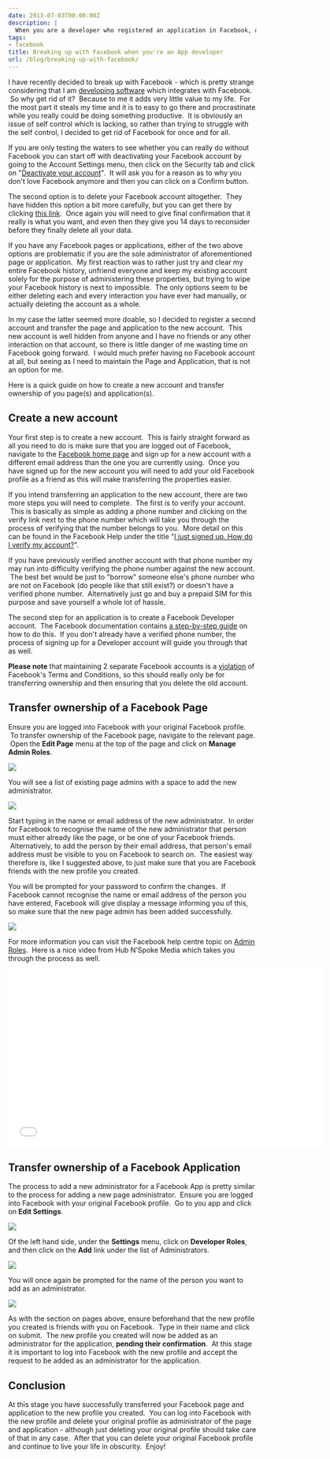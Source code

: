 ```yaml
---
date: 2013-07-03T00:00:00Z
description: |
  When you are a developer who registered an application in Facebook, deleting your Facebook account will also delete you application. This shows you how to  transfer your Facebook application to a new "developer only" Facebook account
tags:
- facebook
title: Breaking up with Facebook when you're an App developer
url: /blog/breaking-up-with-facebook/
---
```


I have recently decided to break up with Facebook - which is pretty strange considering that I am [developing software](http://www.oneloveapp.com) which integrates with Facebook.  So why get rid of it?  Because to me it adds very little value to my life.  For the most part it steals my time and it is to easy to go there and procrastinate while you really could be doing something productive.  It is obviously an issue of self control which is lacking, so rather than trying to struggle with the self control, I decided to get rid of Facebook for once and for all.

If you are only testing the waters to see whether you can really do without Facebook you can start off with deactivating your Facebook account by going to the Account Settings menu, then click on the Security tab and click on "[Deactivate your account](https://www.facebook.com/deactivate.php)".  It will ask you for a reason as to why you don't love Facebook anymore and then you can click on a Confirm button.

The second option is to delete your Facebook account altogether.  They have hidden this option a bit more carefully, but you can get there by clicking [this link](https://www.facebook.com/help/delete_account).  Once again you will need to give final confirmation that it really is what you want, and even then they give you 14 days to reconsider before they finally delete all your data.

If you have any Facebook pages or applications, either of the two above options are problematic if you are the sole administrator of aforementioned page or application.  My first reaction was to rather just try and clear my entire Facebook history, unfriend everyone and keep my existing account solely for the purpose of administering these properties, but trying to wipe your Facebook history is next to impossible.  The only options seem to be either deleting each and every interaction you have ever had manually, or actually deleting the account as a whole.

In my case the latter seemed more doable, so I decided to register a second account and transfer the page and application to the new account.  This new account is well hidden from anyone and I have no friends or any other interaction on that account, so there is little danger of me wasting time on Facebook going forward.  I would much prefer having no Facebook account at all, but seeing as I need to maintain the Page and Application, that is not an option for me.

Here is a quick guide on how to create a new account and transfer ownership of you page(s) and application(s).

## Create a new account

Your first step is to create a new account.  This is fairly straight forward as all you need to do is make sure that you are logged out of Facebook, navigate to the [Facebook home page](https://www.facebook.com/) and sign up for a new account with a different email address than the one you are currently using.  Once you have signed up for the new account you will need to add your old Facebook profile as a friend as this will make transferring the properties easier.

If you intend transferring an application to the new account, there are two more steps you will need to complete.  The first is to verify your account.  This is basically as simple as adding a phone number and clicking on the verify link next to the phone number which will take you through the process of verifying that the number belongs to you.  More detail on this can be found in the Facebook Help under the title "[I just signed up. How do I verify my account?](http://www.facebook.com/help/266902903322428)".

If you have previously verified another account with that phone number my may run into difficulty verifying the phone number against the new account.  The best bet would be just to "borrow" someone else's phone number who are not on Facebook (do people like that still exist?) or doesn't have a verified phone number.  Alternatively just go and buy a prepaid SIM for this purpose and save yourself a whole lot of hassle.

The second step for an application is to create a Facebook Developer account.  The Facebook documentation contains [a step-by-step guide](https://developers.facebook.com/docs/create-developer-account/) on how to do this.  If you don't already have a verified phone number, the process of signing up for a Developer account will guide you through that as well.

**Please note** that maintaining 2 separate Facebook accounts is a [violation](https://www.facebook.com/communitystandards) of Facebook's Terms and Conditions, so this should really only be for transferring ownership and then ensuring that you delete the old account.

## Transfer ownership of a Facebook Page

Ensure you are logged into Facebook with your original Facebook profile.  To transfer ownership of the Facebook page, navigate to the relevant page.  Open the **Edit Page** menu at the top of the page and click on **Manage Admin Roles**.

![](/assets/images/2013/07/Untitled.png)

You will see a list of existing page admins with a space to add the new administrator.

![](/assets/images/2013/07/Untitled1.png)

Start typing in the name or email address of the new administrator.  In order for Facebook to recognise the name of the new administrator that person must either already like the page, or be one of your Facebook friends.  Alternatively, to add the person by their email address, that person's email address must be visible to you on Facebook to search on.  The easiest way therefore is, like I suggested above, to just make sure that you are Facebook friends with the new profile you created.

You will be prompted for your password to confirm the changes.  If Facebook cannot recognise the name or email address of the person you have entered, Facebook will give display a message informing you of this, so make sure that the new page admin has been added successfully.

![](/assets/images/2013/07/Untitled2.png)

For more information you can visit the Facebook help centre topic on [Admin Roles](https://www.facebook.com/help/323502271070625/).  Here is a nice video from Hub N'Spoke Media which takes you through the process as well.

<iframe width="640" height="360" src="//www.youtube.com/embed/rJR6BFP2AmE" frameborder="0" allowfullscreen></iframe>

## Transfer ownership of a Facebook Application

The process to add a new administrator for a Facebook App is pretty similar to the process for adding a new page administrator.  Ensure you are logged into Facebook with your original Facebook profile.  Go to you app and click on **Edit Settings**.

![](/assets/images/2013/07/Untitled3.png)

Of the left hand side, under the **Settings** menu, click on **Developer Roles**, and then click on the **Add** link under the list of Administrators.

![](/assets/images/2013/07/Untitled4.png)

You will once again be prompted for the name of the person you want to add as an administrator.

![](/assets/images/2013/07/Untitled5.png)

As with the section on pages above, ensure beforehand that the new profile you created is friends with you on Facebook.  Type in their name and click on submit.  The new profile you created will now be added as an administrator for the application, **pending their confirmation**.  At this stage it is important to log into Facebook with the new profile and accept the request to be added as an administrator for the application.

## Conclusion

At this stage you have successfully transferred your Facebook page and application to the new profile you created.  You can log into Facebook with the new profile and delete your original profile as administrator of the page and application - although just deleting your original profile should take care of that in any case.  After that you can delete your original Facebook profile and continue to live your life in obscurity.  Enjoy!